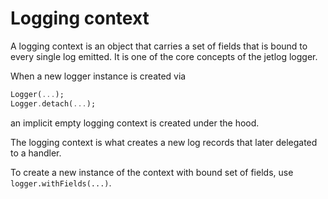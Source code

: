 # Logging context

A logging context is an object that carries a set of fields that is bound to every single log emitted. It is one of the core concepts of the jetlog logger.

When a new logger instance is created via

```dart
Logger(...);
Logger.detach(...);
```

&#x20;an implicit empty logging context is created under the hood.

The logging context is what creates a new log records that later delegated to a handler.

To create a new instance of the context with bound set of fields, use `logger.withFields(...)`.
